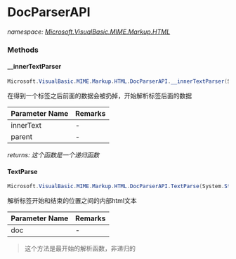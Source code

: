 ﻿# DocParserAPI
_namespace: [Microsoft.VisualBasic.MIME.Markup.HTML](./index.md)_





### Methods

#### __innerTextParser
```csharp
Microsoft.VisualBasic.MIME.Markup.HTML.DocParserAPI.__innerTextParser(System.String@,System.String,System.Boolean@)
```
在得到一个标签之后前面的数据会被扔掉，开始解析标签后面的数据

|Parameter Name|Remarks|
|--------------|-------|
|innerText|-|
|parent|-|


_returns: 这个函数是一个递归函数_

#### TextParse
```csharp
Microsoft.VisualBasic.MIME.Markup.HTML.DocParserAPI.TextParse(System.String@)
```
解析标签开始和结束的位置之间的内部html文本

|Parameter Name|Remarks|
|--------------|-------|
|doc|-|

> 这个方法是最开始的解析函数，非递归的


